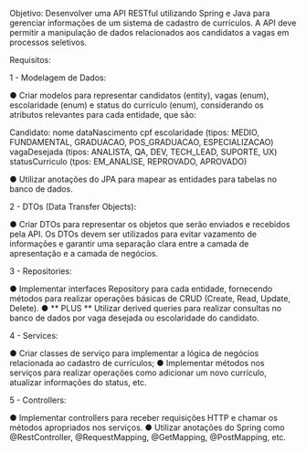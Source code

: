 Objetivo: Desenvolver uma API RESTful utilizando Spring e Java para gerenciar
informações de um sistema de cadastro de currículos. A API deve permitir a
manipulação de dados relacionados aos candidatos a vagas em processos seletivos.

Requisitos:

 1 - Modelagem de Dados: 

● Criar modelos para representar candidatos (entity), vagas (enum), escolaridade (enum) e status do currículo (enum),
considerando os atributos relevantes para cada entidade, que são:

Candidato:
nome
dataNascimento
cpf
escolaridade (tipos: MEDIO, FUNDAMENTAL, GRADUACAO, POS_GRADUACAO, ESPECIALIZACAO)
vagaDesejada (tipos: ANALISTA, QA, DEV, TECH_LEAD, SUPORTE, UX)
statusCurriculo (tpos: EM_ANALISE, REPROVADO, APROVADO)

● Utilizar anotações do JPA para mapear as entidades para tabelas no
banco de dados.   

2 -  DTOs (Data Transfer Objects): 

● Criar DTOs para representar os objetos que serão enviados e recebidos
pela API. Os DTOs devem ser utilizados para evitar vazamento de
informações e garantir uma separação clara entre a camada de
apresentação e a camada de negócios. 

3 - Repositories: 

● Implementar interfaces Repository para cada entidade, fornecendo
métodos para realizar operações básicas de CRUD (Create, Read,
Update, Delete). 
● ** PLUS **  Utilizar derived queries para realizar consultas no banco de dados por vaga desejada ou  escolaridade do candidato.

 4 - Services: 

● Criar classes de serviço para implementar a lógica de negócios
relacionada ao cadastro de currículos;
● Implementar métodos nos serviços para realizar operações como
adicionar um novo currículo,  atualizar
informações do status, etc. 

5 - Controllers: 

● Implementar controllers para receber requisições HTTP e chamar os
métodos apropriados nos serviços.
● Utilizar anotações do Spring como @RestController,
@RequestMapping, @GetMapping, @PostMapping, etc.  
